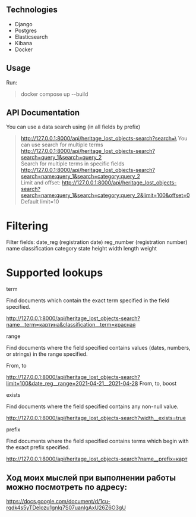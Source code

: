 ## Technologies
- Django
- Postgres
- Elasticsearch
- Kibana
- Docker

## Usage
Run:
> docker compose up --build

## API Documentation 
You can use a data search using (in all fields by prefix)
> http://127.0.0.1:8000/api/heritage_lost_objects-search?search=\
You can use search for multiple terms
> http://127.0.0.1:8000/api/heritage_lost_objects-search?search=query_1&search=query_2  
Search for multiple terms in specific fields
> http://127.0.0.1:8000/api/heritage_lost_objects-search?search=name:query_1&search=category:query_2  
Limit and offset:
> http://127.0.0.1:8000/api/heritage_lost_objects-search?search=name:query_1&search=category:query_2&limit=100&offset=0  
Default limit=10
# Filtering
Filter fields:
date_reg (registration date)
reg_number (registration number)
name
classification
category
state
height
width
length
weight

# Supported lookups
term

Find documents which contain the exact term specified in the field specified.

http://127.0.0.1:8000/api/heritage_lost_objects-search?name__term=картина&classification__term=красная

range

Find documents where the field specified contains values (dates, numbers, or strings) in the range specified.

From, to

http://127.0.0.1:8000/api/heritage_lost_objects-search?limit=100&date_reg__range=2021-04-21__2021-04-28
From, to, boost

exists

Find documents where the field specified contains any non-null value.

http://127.0.0.1:8000/api/heritage_lost_objects-search?width__exists=true

prefix

Find documents where the field specified contains terms which begin with the exact prefix specified.

http://127.0.0.1:8000/api/heritage_lost_objects-search?name__prefix=карт


## Ход моих мыслей при выполнении работы можно посмотреть по адресу:
https://docs.google.com/document/d/1cu-rqdk4s5yTDeIozu1gnlq7S07uanIgAxU26Z6O3gU




